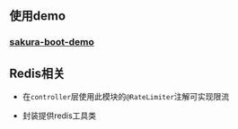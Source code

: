## 使用demo

### [sakura-boot-demo](https://github.com/yanjingfan/sakura-boot-demo)



## Redis相关

+ 在`controller`层使用此模块的`@RateLimiter`注解可实现限流

+ 封装提供redis工具类


